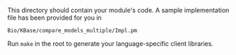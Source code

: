 This directory should contain your module's code.
A sample implementation file has been provided for you in

```Bio/KBase/compare_models_multiple/Impl.pm```

Run `make` in the root to generate your language-specific client libraries.
